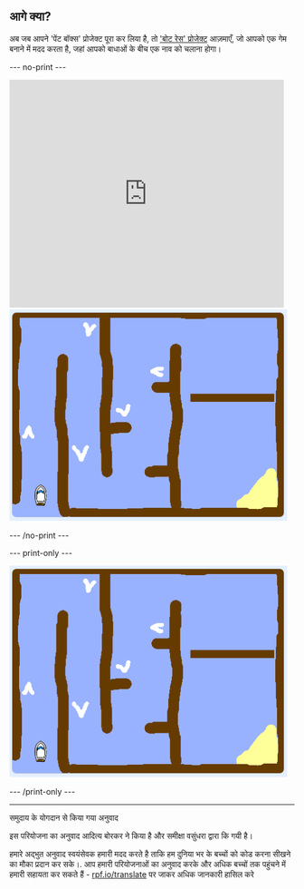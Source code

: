 ## आगे क्या?

अब जब आपने 'पेंट बॉक्स' प्रोजेक्ट पूरा कर लिया है, तो ['बोट रेस' प्रोजेक्ट](https://projects.raspberrypi.org/hi-IN/projects/boat-race?utm_source=pathway&utm_medium=whatnext&utm_campaign=projects) आज़माएँ, जो आपको एक गेम बनाने में मदद करता है, जहां आपको बाधाओं के बीच एक नाव को चलाना होगा।

--- no-print ---

<div class="scratch-preview">
  <iframe allowtransparency="true" width="485" height="402" src="https://scratch.mit.edu/projects/embed/276662533/?autostart=false" frameborder="0" scrolling="no"></iframe>
  <img src="images/boat_race_demo.png">
</div>

--- /no-print ---

--- print-only ---

![बोट रेस का ‌‌‌डेमो](images/boat_race_demo.png)

--- /print-only ---

***

समुदाय के योगदान से किया गया अनुवाद 

इस परियोजना का अनुवाद आदित्य बोरकर ने किया है और समीक्षा वसुंधरा द्वारा कि गयी  है।

हमारे अद्भुत अनुवाद स्वयंसेवक हमारी मदद करते है ताकि हम दुनिया भर के बच्चों को कोड करना सीखने का मौका प्रदान कर सके।. आप हमारी परियोजनाओं का अनुवाद करके और अधिक बच्चों तक पहुंचने में हमारी सहायता कर सकते हैं - [rpf.io/translate](https://rpf.io/translate) पर जाकर अधिक जानकारी हासिल करे